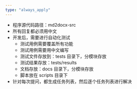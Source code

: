 ```yaml
---
type: "always_apply"
---
```


- 程序源代码路径：md2docx-src
- 所有回复都必须用中文
- 开发后，需要进行自动化测试
  - 测试用例需要覆盖所有功能
  - 测试用例需要用中文编写
  - 测试文件存放到：tests 目录下，分模块存放
  - 测试结果存放：tests/results
  - 文档存放：docs 目录下，分模块存放
  - 脚本放在 scripts 目录下
- 针对每次提问，都生成任务列表，然后逐个任务列表进行解决
